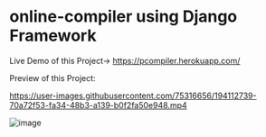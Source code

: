 # online-compiler using Django Framework

Live Demo of this Project->
https://pcompiler.herokuapp.com/



Preview of this Project:


https://user-images.githubusercontent.com/75316656/194112739-70a72f53-fa34-48b3-a139-b0f2fa50e948.mp4



![image](https://user-images.githubusercontent.com/75316656/194077704-8ac64169-0e67-42e3-acc6-53618959df0e.png)

